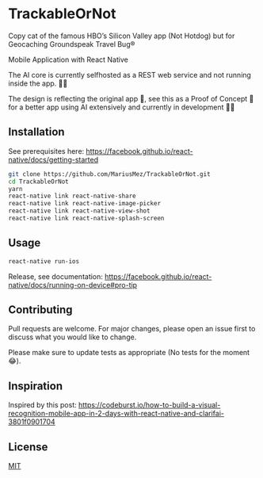 # TrackableOrNot

Copy cat of the famous HBO’s Silicon Valley app (Not Hotdog) but for Geocaching Groundspeak Travel Bug®

Mobile Application with React Native

The AI core is currently selfhosted as a REST web service and not running inside the app. 🤖🧠

The design is reflecting the original app 🙈, see this as a Proof of Concept 🤡 for a better app using AI extensively and currently in development 👨‍💻


## Installation

See prerequisites here: https://facebook.github.io/react-native/docs/getting-started

```bash
git clone https://github.com/MariusMez/TrackableOrNot.git
cd TrackableOrNot
yarn
react-native link react-native-share
react-native link react-native-image-picker
react-native link react-native-view-shot
react-native link react-native-splash-screen
```

## Usage

```bash
react-native run-ios
```

Release, see documentation: https://facebook.github.io/react-native/docs/running-on-device#pro-tip

## Contributing
Pull requests are welcome. For major changes, please open an issue first to discuss what you would like to change.

Please make sure to update tests as appropriate (No tests for the moment 😂).

## Inspiration
Inspired by this post: https://codeburst.io/how-to-build-a-visual-recognition-mobile-app-in-2-days-with-react-native-and-clarifai-3801f0901704

## License
[MIT](https://choosealicense.com/licenses/mit/)